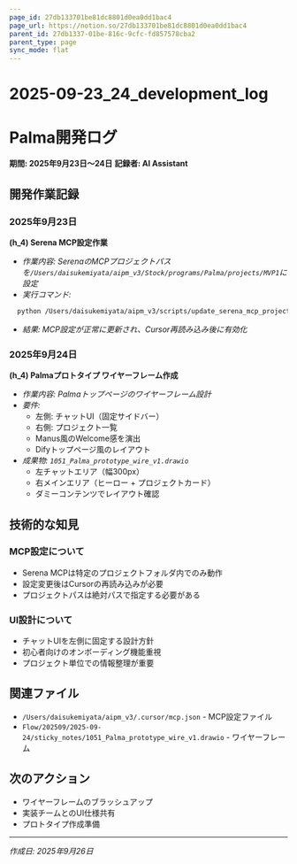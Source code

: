 ```yaml
---
page_id: 27db133701be81dc8801d0ea0dd1bac4
page_url: https://notion.so/27db133701be81dc8801d0ea0dd1bac4
parent_id: 27db1337-01be-816c-9cfc-fd857578cba2
parent_type: page
sync_mode: flat
---
```


# 2025-09-23_24_development_log

# Palma開発ログ
**期間: 2025年9月23日〜24日**
**記録者: AI Assistant**
## 開発作業記録
### 2025年9月23日
**(h_4) Serena MCP設定作業**
- *作業内容: SerenaのMCPプロジェクトパスを`/Users/daisukemiyata/aipm_v3/Stock/programs/Palma/projects/MVP1`に設定*
- *実行コマンド:*
```bash
  python /Users/daisukemiyata/aipm_v3/scripts/update_serena_mcp_project.py --server-name serena_temp --project /Users/daisukemiyata/aipm_v3/Stock/programs/Palma/projects/MVP1
```
- *結果: MCP設定が正常に更新され、Cursor再読み込み後に有効化*
### 2025年9月24日
**(h_4) Palmaプロトタイプ ワイヤーフレーム作成**
- *作業内容: Palmaトップページのワイヤーフレーム設計*
- *要件:*
  - 左側: チャットUI（固定サイドバー）
  - 右側: プロジェクト一覧
  - Manus風のWelcome感を演出
  - Difyトップページ風のレイアウト
- *成果物: `1051_Palma_prototype_wire_v1.drawio`*
  - 左チャットエリア（幅300px）
  - 右メインエリア（ヒーロー + プロジェクトカード）
  - ダミーコンテンツでレイアウト確認
## 技術的な知見
### MCP設定について
- Serena MCPは特定のプロジェクトフォルダ内でのみ動作
- 設定変更後はCursorの再読み込みが必要
- プロジェクトパスは絶対パスで指定する必要がある
### UI設計について
- チャットUIを左側に固定する設計方針
- 初心者向けのオンボーディング機能重視
- プロジェクト単位での情報整理が重要
## 関連ファイル
- `/Users/daisukemiyata/aipm_v3/.cursor/mcp.json` - MCP設定ファイル
- `Flow/202509/2025-09-24/sticky_notes/1051_Palma_prototype_wire_v1.drawio` - ワイヤーフレーム
## 次のアクション
- ワイヤーフレームのブラッシュアップ
- 実装チームとのUI仕様共有
- プロトタイプ作成準備
---
*作成日: 2025年9月26日*
